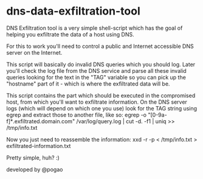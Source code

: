 # dns-data-exfiltration-tool
DNS Exfiltration tool is a very simple shell-script which has the goal of
helping you exfiltrate the data of a host using DNS.

For this to work you'll need to control a public and Internet accessible DNS
server on the Internet.

This script will basically do invalid DNS queries which you should log. Later
you'll check the log file from the DNS service and parse all these invalid
queries looking for the text in the "TAG" variable so you can pick up the
"hostname" part of it - which is where the exfiltrated data will be.

This script contains the part which should be executed in the compromised
host, from which you'll want to exfiltrate information. On the DNS server logs
(which will depend on which one you use) look for the TAG string using egrep
and extract those to another file, like so:
egrep -o "[0-9a-f]*.exfiltrated.domain.com" /var/log/query.log | cut -d. -f1 | uniq >> /tmp/info.txt

Now you just need to reassemble the information:
xxd -r -p < /tmp/info.txt > exfiltrated-information.txt

Pretty simple, huh? :)

developed by @pogao
